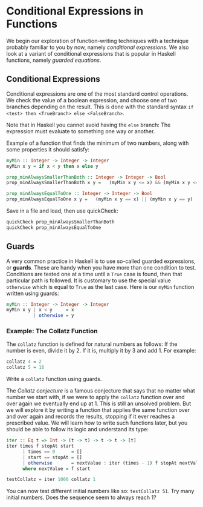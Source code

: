 # Conditional Expressions in Functions

We begin our exploration of function-writing techniques with a technique probably familiar to you by now, namely *conditional expressions*. We also look at a variant of conditional expressions that is popular in Haskell functions, namely *guarded equations*.

## Conditional Expressions

Conditional expressions are one of the most standard control operations. We check the value of a boolean expression, and choose one of two branches depending on the result. This is done with the standard syntax `if <test> then <TrueBranch> else <FalseBranch>`.

Note that in Haskell you cannot avoid having the `else` branch: The expression must evaluate to something one way or another.

Example of a function that finds the minimum of two numbers, along with some properties it should satisfy:
```haskell
myMin :: Integer -> Integer -> Integer
myMin x y = if x < y then x else y

prop_minAlwaysSmallerThanBoth :: Integer -> Integer -> Bool
prop_minAlwaysSmallerThanBoth x y =   (myMin x y <= x) && (myMin x y <= y)

prop_minAlwaysEqualToOne :: Integer -> Integer -> Bool
prop_minAlwaysEqualToOne x y =   (myMin x y == x) || (myMin x y == y)
```
Save in a file and load, then use quickCheck:
```haskell
quickCheck prop_minAlwaysSmallerThanBoth
quickCheck prop_minAlwaysEqualToOne
```

## Guards

A very common practice in Haskell is to use so-called guarded expressions, or **guards**. These are handy when you have more than one condition to test. Conditions are tested one at a time until a `True` case is found, then that particular path is followed. It is customary to use the special value `otherwise` which is equal to `True` as the last case. Here is our `myMin` function written using guards:

```haskell
myMin :: Integer -> Integer -> Integer
myMin x y | x < y     = x
          | otherwise = y
```

### Example: The Collatz Function

The `collatz` function is defined for natural numbers as follows: If the number is even, divide it by 2. If it is, multiply it by 3 and add 1. For example:
```haskell
collatz 4 = 2
collatz 5 = 16
```
Write a `collatz` function using guards.

The *Collatz conjecture* is a famous conjecture that says that no matter what number we start with, if we were to apply the `collatz` function over and over again we eventually end up at 1. This is still an unsolved problem. But we will explore it by writing a function that applies the same function over and over again and records the results, stopping if it ever reaches a prescribed value. We will learn how to write such functions later, but you should be able to follow its logic and understand its type:
```haskell
iter :: Eq t => Int -> (t -> t) -> t -> t -> [t]
iter times f stopAt start
      | times == 0      = []
      | start == stopAt = []
      | otherwise       = nextValue : iter (times - 1) f stopAt nextValue
      where nextValue = f start

testCollatz = iter 1000 collatz 1
```
You can now test different initial numbers like so: `testCollatz 51`. Try many initial numbers. Does the sequence seem to always reach 1?
